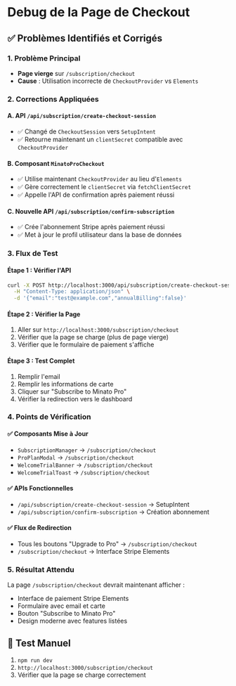 # Debug de la Page de Checkout

## ✅ Problèmes Identifiés et Corrigés

### 1. Problème Principal
- **Page vierge** sur `/subscription/checkout`
- **Cause** : Utilisation incorrecte de `CheckoutProvider` vs `Elements`

### 2. Corrections Appliquées

#### A. API `/api/subscription/create-checkout-session`
- ✅ Changé de `CheckoutSession` vers `SetupIntent`
- ✅ Retourne maintenant un `clientSecret` compatible avec `CheckoutProvider`

#### B. Composant `MinatoProCheckout`
- ✅ Utilise maintenant `CheckoutProvider` au lieu d'`Elements`
- ✅ Gère correctement le `clientSecret` via `fetchClientSecret`
- ✅ Appelle l'API de confirmation après paiement réussi

#### C. Nouvelle API `/api/subscription/confirm-subscription`
- ✅ Crée l'abonnement Stripe après paiement réussi
- ✅ Met à jour le profil utilisateur dans la base de données

### 3. Flux de Test

#### Étape 1 : Vérifier l'API
```bash
curl -X POST http://localhost:3000/api/subscription/create-checkout-session \
  -H "Content-Type: application/json" \
  -d '{"email":"test@example.com","annualBilling":false}'
```

#### Étape 2 : Vérifier la Page
1. Aller sur `http://localhost:3000/subscription/checkout`
2. Vérifier que la page se charge (plus de page vierge)
3. Vérifier que le formulaire de paiement s'affiche

#### Étape 3 : Test Complet
1. Remplir l'email
2. Remplir les informations de carte
3. Cliquer sur "Subscribe to Minato Pro"
4. Vérifier la redirection vers le dashboard

### 4. Points de Vérification

#### ✅ Composants Mise à Jour
- `SubscriptionManager` → `/subscription/checkout`
- `ProPlanModal` → `/subscription/checkout`
- `WelcomeTrialBanner` → `/subscription/checkout`
- `WelcomeTrialToast` → `/subscription/checkout`

#### ✅ APIs Fonctionnelles
- `/api/subscription/create-checkout-session` → SetupIntent
- `/api/subscription/confirm-subscription` → Création abonnement

#### ✅ Flux de Redirection
- Tous les boutons "Upgrade to Pro" → `/subscription/checkout`
- `/subscription/checkout` → Interface Stripe Elements

### 5. Résultat Attendu
La page `/subscription/checkout` devrait maintenant afficher :
- Interface de paiement Stripe Elements
- Formulaire avec email et carte
- Bouton "Subscribe to Minato Pro"
- Design moderne avec features listées

## 🎯 Test Manuel
1. `npm run dev`
2. `http://localhost:3000/subscription/checkout`
3. Vérifier que la page se charge correctement 